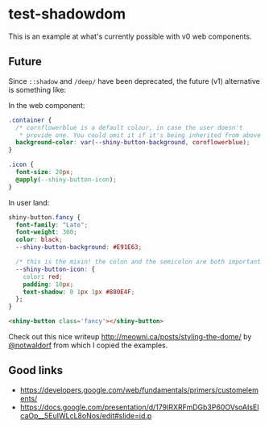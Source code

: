 # test-shadowdom

This is an example at what's currently possible with v0 web components.

## Future 

Since `::shadow` and `/deep/` have been deprecated, the future (v1) alternative
is something like:

In the web component:
```css
.container {
  /* cornflowerblue is a default colour, in case the user doesn't
   * provide one. You could omit it if it's being inherited from above */
  background-color: var(--shiny-button-background, cornflowerblue);
}

.icon {
  font-size: 20px;
  @apply(--shiny-button-icon);
}
```

In user land:
```css
shiny-button.fancy {
  font-family: "Lato";
  font-weight: 300;
  color: black;
  --shiny-button-background: #E91E63;

  /* this is the mixin! the colon and the semicolon are both important */
  --shiny-button-icon: {
    color: red;
    padding: 10px;
    text-shadow: 0 1px 1px #880E4F;
  };
}
```

```html
<shiny-button class='fancy'></shiny-button>
```

Check out this nice writeup http://meowni.ca/posts/styling-the-dome/ by [@notwaldorf](https://twitter.com/notwaldorf)
from which I copied the examples.

## Good links

- https://developers.google.com/web/fundamentals/primers/customelements/
- https://docs.google.com/presentation/d/179IRXRFmDGb3P60OVsoAIsElcaOp__5EuIWLcL8oNos/edit#slide=id.p
